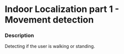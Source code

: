 # Indoor Localization part 1 - Movement detection
### Description
Detecting if the user is walking or standing. 


